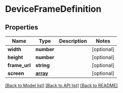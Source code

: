 # DeviceFrameDefinition

## Properties
Name | Type | Description | Notes
------------ | ------------- | ------------- | -------------
**width** | **number** |  | [optional] 
**height** | **number** |  | [optional] 
**frame_url** | **string** |  | [optional] 
**screen** | [**array**](.md) |  | [optional] 

[[Back to Model list]](../README.md#documentation-for-models) [[Back to API list]](../README.md#documentation-for-api-endpoints) [[Back to README]](../README.md)

